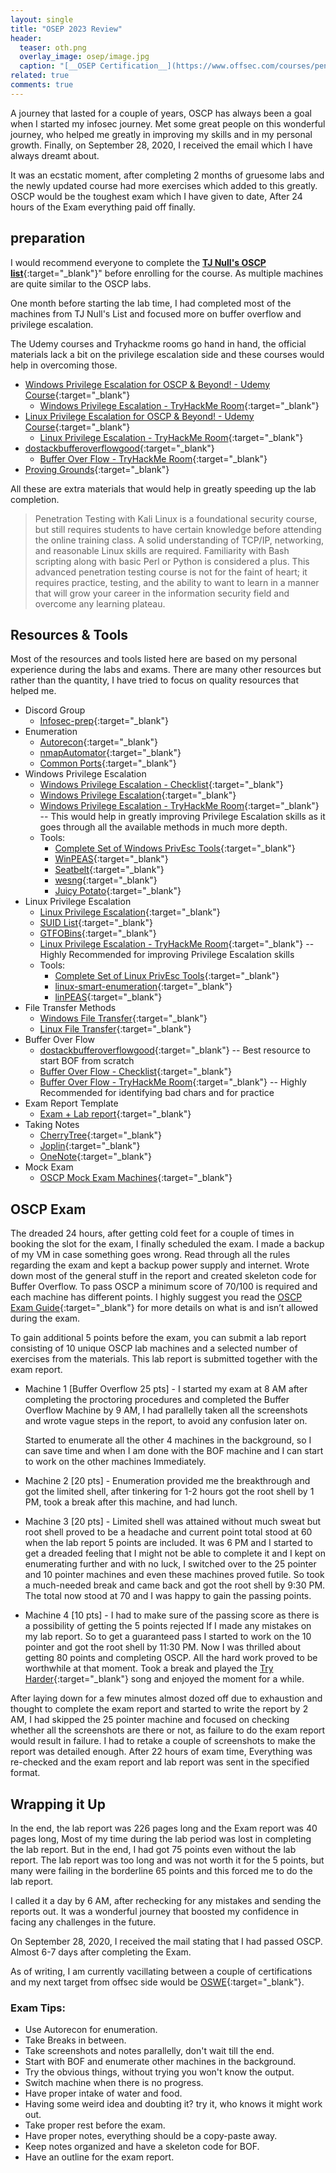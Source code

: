 ```yaml
---
layout: single
title: "OSEP 2023 Review"
header:
  teaser: oth.png
  overlay_image: osep/image.jpg
  caption: "[__OSEP Certification__](https://www.offsec.com/courses/pen-300/)"
related: true
comments: true
---
```


A journey that lasted for a couple of years, OSCP has always been a goal when I started my infosec journey. Met some great people on this wonderful journey, 
who helped me greatly in improving my skills and in my personal growth. Finally, on September 28, 2020, I received the email which I have always dreamt about. 

It was an ecstatic moment, after completing 2 months of gruesome labs and the newly updated course had more exercises which added to this greatly. 
OSCP would be the toughest exam which I have given to date, After 24 hours of the Exam everything paid off finally. 


## preparation 

I would recommend everyone to complete the [__TJ Null's OSCP list__](https://docs.google.com/spreadsheets/d/1dwSMIAPIam0PuRBkCiDI88pU3yzrqqHkDtBngUHNCw8/edit#gid=0){:target="_blank"}"
before enrolling for the course. As multiple machines are quite similar to the OSCP labs.

One month before starting the lab time, I had completed most of the machines from TJ Null's List and focused more on buffer overflow and privilege escalation.

The Udemy courses and Tryhackme rooms go hand in hand, the official materials lack a bit on the privilege escalation side and these courses would help in 
overcoming those.

- [Windows Privilege Escalation for OSCP & Beyond! - Udemy Course](https://www.udemy.com/course/windows-privilege-escalation/){:target="_blank"}
  - [Windows Privilege Escalation - TryHackMe Room](https://tryhackme.com/room/windows10privesc){:target="_blank"}
- [Linux Privilege Escalation for OSCP & Beyond! - Udemy Course](https://www.udemy.com/course/linux-privilege-escalation/){:target="_blank"}
  - [Linux Privilege Escalation - TryHackMe Room](https://tryhackme.com/room/linuxprivesc){:target="_blank"}
- [dostackbufferoverflowgood](https://github.com/justinsteven/dostackbufferoverflowgood){:target="_blank"}
  - [Buffer Over Flow - TryHackMe Room](https://tryhackme.com/room/bufferoverflowprep){:target="_blank"}
- [Proving Grounds](https://www.offensive-security.com/labs/individual/){:target="_blank"}

All these are extra materials that would help in greatly speeding up the lab completion.

> Penetration Testing with Kali Linux is a foundational security course, but still requires students to have certain knowledge before attending the online training class. A solid understanding of TCP/IP, networking, and reasonable Linux skills are required. 
Familiarity with Bash scripting along with basic Perl or Python is considered a plus. This advanced penetration testing course is not for the faint of heart; 
it requires practice, testing, and the ability to want to learn in a manner that will grow your career in the information security field and overcome any learning plateau.


## Resources & Tools

Most of the resources and tools listed here are based on my personal experience during the labs and exams. There are many other resources but rather 
than the quantity, I have tried to focus on quality resources that helped me.

* Discord Group
  - [Infosec-prep](https://discord.com/invite/infosecprep){:target="_blank"}
* Enumeration
  - [Autorecon](https://github.com/Tib3rius/AutoRecon){:target="_blank"}
  - [nmapAutomator](https://github.com/21y4d/nmapAutomator){:target="_blank"}
  - [Common Ports](https://sushant747.gitbooks.io/total-oscp-guide/content/list_of_common_ports.html){:target="_blank"}
* Windows Privilege Escalation
  - [Windows Privilege Escalation - Checklist](https://github.com/netbiosX/Checklists/blob/master/Windows-Privilege-Escalation.md){:target="_blank"}
  - [Windows Privilege Escalation](https://securism.wordpress.com/oscp-notes-privilege-escalation-windows/){:target="_blank"}
  - [Windows Privilege Escalation - TryHackMe Room](https://tryhackme.com/room/windows10privesc){:target="_blank"}  -- This would help in greatly improving Privilege Escalation skills as it goes through all the available methods in much more depth.
  - Tools:
  	- [Complete Set of Windows PrivEsc Tools](https://github.com/Tib3rius/Windows-PrivEsc-Tools){:target="_blank"}
	- [WinPEAS](https://github.com/carlospolop/PEASS-ng/tree/master/winPEAS){:target="_blank"}
	- [Seatbelt](https://github.com/GhostPack/Seatbelt){:target="_blank"}
	- [wesng](https://github.com/bitsadmin/wesng){:target="_blank"}
	- [Juicy Potato](https://github.com/ohpe/juicy-potato){:target="_blank"}
* Linux Privilege Escalation
  - [Linux Privilege Escalation](https://payatu.com/guide-linux-privilege-escalation){:target="_blank"}
  - [SUID List](https://pentestlab.blog/2017/09/25/suid-executables/){:target="_blank"}
  - [GTFOBins](https://gtfobins.github.io/){:target="_blank"}
  - [Linux Privilege Escalation - TryHackMe Room](https://tryhackme.com/room/linuxprivesc){:target="_blank"} -- Highly Recommended for improving Privilege Escalation skills
  - Tools:
  	- [Complete Set of Linux PrivEsc Tools](https://github.com/Tib3rius/Linux-PrivEsc-Tools){:target="_blank"} 
	- [linux-smart-enumeration](https://github.com/diego-treitos/linux-smart-enumeration){:target="_blank"}
	- [linPEAS](https://github.com/carlospolop/PEASS-ng/tree/master/linPEAS){:target="_blank"}
* File Transfer Methods
  - [Windows File Transfer](https://isroot.nl/2018/07/09/post-exploitation-file-transfers-on-windows-the-manual-way/){:target="_blank"}
  - [Linux File Transfer](https://sushant747.gitbooks.io/total-oscp-guide/content/transfering_files.html){:target="_blank"}
* Buffer Over Flow
  - [dostackbufferoverflowgood](https://github.com/justinsteven/dostackbufferoverflowgood){:target="_blank"} -- Best resource to start BOF from scratch 
  - [Buffer Over Flow - Checklist](https://github.com/Arken2/Everything-OSCP/blob/master/Checklists/WindowsBufferOverflowChecklist.pdf){:target="_blank"}
  - [Buffer Over Flow - TryHackMe Room](https://tryhackme.com/room/bufferoverflowprep){:target="_blank"} -- Highly Recommended for identifying bad chars and for practice 
* Exam Report Template
  - [Exam + Lab report](https://github.com/whoisflynn/OSCP-Exam-Report-Template){:target="_blank"}
* Taking Notes
  - [CherryTree](https://github.com/giuspen/cherrytree){:target="_blank"}
  - [Joplin](https://github.com/laurent22/joplin){:target="_blank"}
  - [OneNote](https://www.microsoft.com/en-us/microsoft-365/onenote/digital-note-taking-app){:target="_blank"}
* Mock Exam
  - [OSCP Mock Exam Machines](https://github.com/six2dez/OSCP-Human-Guide/blob/master/README.md#exam-mockups){:target="_blank"}

## OSCP Exam

The dreaded 24 hours, after getting cold feet for a couple of times in booking the slot for the exam, I finally scheduled the exam. I made a backup of my VM in case something goes wrong. Read through all the rules regarding the exam and kept a backup power supply and internet. Wrote down most of the general stuff in the report
and created skeleton code for Buffer Overflow. To pass OSCP a minimum score of 70/100 is required and each machine has different points.
I highly suggest you read the [OSCP Exam Guide](https://help.offensive-security.com/hc/en-us/articles/360040165632-OSCP-Exam-Guide){:target="_blank"} for more details on what is and isn’t allowed during the exam.

To gain additional 5 points before the exam, you can submit a lab report consisting of 10 unique OSCP lab machines and a selected number of exercises from the materials.
This lab report is submitted together with the exam report.

* Machine 1 [Buffer Overflow 25 pts] -
I started my exam at 8 AM after completing the proctoring procedures and completed the Buffer Overflow Machine by 9 AM, I had parallelly taken all the screenshots and wrote vague
steps in the report, to avoid any confusion later on.

  Started to enumerate all the other 4 machines in the background, so I can save time and when I am done with the BOF machine and I can start to work on the other machines 
Immediately.

* Machine 2 [20 pts] -
Enumeration provided me the breakthrough and got the limited shell, after tinkering for 1-2 hours got the root shell by 1 PM, took a break after this machine, and had lunch.

* Machine 3 [20 pts] -
Limited shell was attained without much sweat but root shell proved to be a headache and current point total stood at 60 when the lab report 5 points are included. 
It was 6 PM and I started to get a dreaded feeling that I might not be able to complete it and I kept on enumerating further and with no luck, I switched over to the 
25 pointer and 10 pointer machines and even these machines proved futile. So took a much-needed break and came back and got the root shell by 9:30 PM. The total now stood at 70 and I was happy to gain the passing points.

* Machine 4 [10 pts] -
I had to make sure of the passing score as there is a possibility of getting the 5 points rejected If I made any mistakes on my lab report. So to get a guaranteed pass
I started to work on the 10 pointer and got the root shell by 11:30 PM. Now I was thrilled about getting 80 points and completing OSCP. All the hard work proved to be worthwhile
at that moment. Took a break and played the [Try Harder](https://www.offensive-security.com/offsec/say-try-harder/){:target="_blank"} song and enjoyed the moment for a while. 

After laying down for a few minutes almost dozed off due to exhaustion and thought to complete the exam report and started to write the report by 2 AM, I had skipped the 25 pointer machine and focused on checking whether all the screenshots are there or not, as failure to do the exam report would result in failure. I had to retake a couple of screenshots to make the report was detailed enough. After 22 hours of exam time, Everything was re-checked and the exam report and lab report was sent in the specified format. 


## Wrapping it Up

In the end, the lab report was 226 pages long and the Exam report was 40 pages long, Most of my time during the lab period was lost in completing the lab report. But in the end, I had got 75 points even without the lab report. The lab report was too long and was not worth it for the 5 points, but many were failing in the borderline 65 points and this forced me to do the lab report.

I called it a day by 6 AM, after rechecking for any mistakes and sending the reports out. It was a wonderful journey that boosted my confidence in facing any challenges in the future.

On September 28, 2020, I received the mail stating that I had passed OSCP. Almost 6-7 days after completing the Exam.

<div data-iframe-width="250" data-iframe-height="270" data-share-badge-id="6fd420ed-eafb-48ed-bff4-e442bcf5df15" data-share-badge-host="https://www.credly.com"></div><script type="text/javascript" async src="//cdn.credly.com/assets/utilities/embed.js"></script>


As of writing, I am currently vacillating between a couple of certifications and my next target from offsec side would be [OSWE](https://www.offensive-security.com/awae-oswe/){:target="_blank"}.

###  Exam Tips:

* Use Autorecon for enumeration.
* Take Breaks in between.
* Take screenshots and notes parallelly, don't wait till the end.
* Start with BOF and enumerate other machines in the background.
* Try the obvious things, without trying you won't know the output.
* Switch machine when there is no progress.
* Have proper intake of water and food.
* Having some weird idea and doubting it? try it, who knows it might work out.
* Take proper rest before the exam.
* Have proper notes, everything should be a copy-paste away. 
* Keep notes organized and have a skeleton code for BOF.
* Have an outline for the exam report.
